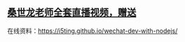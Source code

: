 ## [桑世龙老师全套直播视频，赠送](http://www.stuq.org/my/courses/study/1059)

在线资料：<https://i5ting.github.io/wechat-dev-with-nodejs/>
